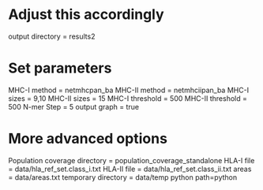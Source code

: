 
# Adjust this accordingly
output directory = results2
 
# Set parameters 
MHC-I method  = netmhcpan_ba
MHC-II method  = netmhciipan_ba
MHC-I sizes = 9,10
MHC-II sizes = 15
MHC-I threshold = 500
MHC-II threshold = 500
N-mer Step = 5
output graph = true

# More advanced options
Population coverage directory = population_coverage_standalone
HLA-I file = data/hla_ref_set.class_i.txt
HLA-II file = data/hla_ref_set.class_ii.txt
areas = data/areas.txt
temporary directory = data/temp
python path=python
